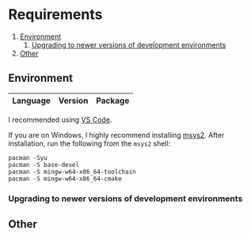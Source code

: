 # Requirements

1. [Environment](#environment)
   1. [Upgrading to newer versions of development environments](#upgrading-to-newer-versions-of-development-environments)
2. [Other](#other)

## Environment

| Language | Version | Package |
| -------- | ------- | ------- |

I recommended using [VS Code](https://code.visualstudio.com/).

If you are on Windows, I highly recommend installing [msys2](http://www.msys2.org/). After installation, run the following from the `msys2` shell:

```plaintext
pacman -Syu
pacman -S base-devel
pacman -S mingw-w64-x86_64-toolchain
pacman -S mingw-w64-x86_64-cmake
```

### Upgrading to newer versions of development environments

## Other
